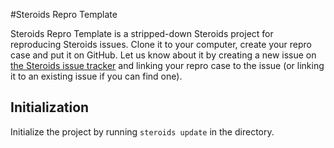 #Steroids Repro Template

Steroids Repro Template is a stripped-down Steroids project for reproducing Steroids issues. Clone it to your computer, create your repro case and put it on GitHub. Let us know about it by creating a new issue on [the Steroids issue tracker](https://github.com/AppGyver/steroids/issues) and linking your repro case to the issue (or linking it to an existing issue if you can find one).

## Initialization

Initialize the project by running `steroids update` in the directory.
